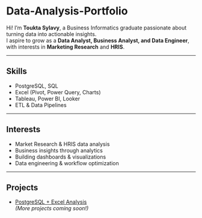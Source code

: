 # Data-Analysis-Portfolio
Hi! I’m **Toukta Sylavy**, a Business Informatics graduate passionate about turning data into actionable insights.  
I aspire to grow as a **Data Analyst, Business Analyst, and Data Engineer**, with interests in **Marketing Research** and **HRIS**.

---

## Skills
- PostgreSQL, SQL  
- Excel (Pivot, Power Query, Charts)  
- Tableau, Power BI, Looker  
- ETL & Data Pipelines  

---

## Interests
- Market Research & HRIS data analysis  
- Business insights through analytics  
- Building dashboards & visualizations  
- Data engineering & workflow optimization  

---

## Projects
- [PostgreSQL + Excel Analysis](./Project-Postgres-Excel)  
*(More projects coming soon!)*

